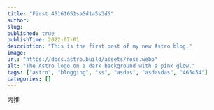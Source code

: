 ```yaml
---
title: "First 45161651sa5d1a5s3d5"
author:
slug:
published: true
publishTime: 2022-07-01
description: "This is the first post of my new Astro blog."
image:
url: "https://docs.astro.build/assets/rose.webp"
alt: "The Astro logo on a dark background with a pink glow."
tags: ["astro", "blogging", "ss", "asdas", "asdasdas", "465454"]
categories: []
---
```


内推